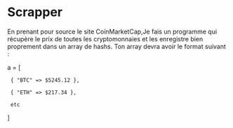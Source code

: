 # Scrapper

En prenant pour source le site CoinMarketCap,Je fais un programme qui récupère le prix de toutes les cryptomonnaies et les enregistre bien proprement dans un array de hashs. Ton array devra avoir le format suivant :

  a = [

     { "BTC" => $5245.12 },

     { "ETH" => $217.34 },

     etc

  ]
